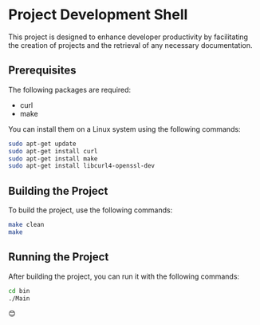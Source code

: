# Project Development Shell

This project is designed to enhance developer productivity by facilitating the creation of projects and the retrieval of any necessary documentation.

## Prerequisites

The following packages are required:

- curl
- make

You can install them on a Linux system using the following commands:

```bash
sudo apt-get update
sudo apt-get install curl
sudo apt-get install make
sudo apt-get install libcurl4-openssl-dev
```

## Building the Project
To build the project, use the following commands:

```bash
make clean
make
```

## Running the Project
After building the project, you can run it with the following commands:

```bash
cd bin
./Main
```

😊
